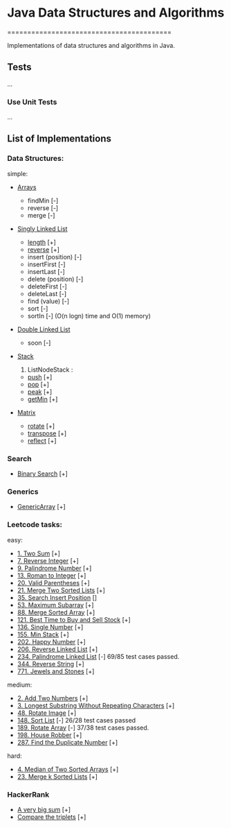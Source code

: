 # Java Data Structures and Algorithms
=========================================

Implementations of data structures and algorithms in Java.

## Tests
...
### Use Unit Tests
...

## List of Implementations

### Data Structures:

simple:
- [Arrays](src/main/java/dev/eugenem/dataStructures/Arrays)
    - findMin [-]
    - reverse [-]
    - merge [-]
- [Singly Linked List](src/main/java/dev/eugenem/dataStructures/SinglyLinkedList)
    - [length](src/main/java/dev/eugenem/dataStructures/SinglyLinkedList/SinglyLinkedList.java#L39) [+]
    - [reverse](src/main/java/dev/eugenem/dataStructures/SinglyLinkedList/SinglyLinkedList.java#L7) [+]
    - insert (position) [-]
    - insertFirst [-]
    - insertLast [-]
    - delete (position) [-]
    - deleteFirst [-]
    - deleteLast [-]
    - find (value) [-]
    - sort [-]
    - sortIn [-] (O(n logn) time and O(1) memory)

- [Double Linked List](src/main/java/dev/eugenem/dataStructures/DoubleLinkedList)
    - soon [-]
- [Stack](src/main/java/dev/eugenem/dataStructures/stack)
    1. ListNodeStack :
    - [push](src/main/java/dev/eugenem/dataStructures/stack/ListNodeStack.java#L19) [+]
    - [pop](src/main/java/dev/eugenem/dataStructures/stack/ListNodeStack.java#L30) [+]
    - [peak](src/main/java/dev/eugenem/dataStructures/stack/ListNodeStack.java#L39) [+]
    - [getMin](src/main/java/dev/eugenem/dataStructures/stack/ListNodeStack.java#L48) [+]
    
- [Matrix](src/main/java/dev/eugenem/dataStructures/matrix)
    - [rotate](src/main/java/dev/eugenem/dataStructures/matrix/Matrix.java#L9) [+]
    - [transpose](src/main/java/dev/eugenem/dataStructures/matrix/Matrix.java#L19) [+]
    - [reflect](src/main/java/dev/eugenem/dataStructures/matrix/Matrix.java#L33) [+]
### Search
- [Binary Search](src/main/java/dev/eugenem/Search/BinarySearch) [+]

### Generics
- [GenericArray](src/main/java/dev/eugenem/generics/GenericArray.java) [+]

### Leetcode tasks:

easy:
- [1. Two Sum](src/main/java/dev/eugenem/leetcode/TwoSum) [+]
- [7. Reverse Integer](src/main/java/dev/eugenem/leetcode/ReverseInteger) [+]
- [9. Palindrome Number](src/main/java/dev/eugenem/leetcode/PalindromeNumber) [+]
- [13. Roman to Integer](src/main/java/dev/eugenem/leetcode/RomanToInteger) [+]
- [20. Valid Parentheses](src/main/java/dev/eugenem/leetcode/ValidParentheses) [+]
- [21. Merge Two Sorted Lists](src/main/java/dev/eugenem/leetcode/MergeTwoSortedLists) [+]
- [35. Search Insert Position](src/main/java/dev/eugenem/leetcode/SearchInsertPosition) []
- [53. Maximum Subarray](src/main/java/dev/eugenem/leetcode/MaxSubArray) [+]
- [88. Merge Sorted Array](src/main/java/dev/eugenem/leetcode/MergeSortedArray) [+]
- [121. Best Time to Buy and Sell Stock](src/main/java/dev/eugenem/leetcode/BestTimeToBuyAndSellStock) [+]
- [136. Single Number](src/main/java/dev/eugenem/leetcode/SingleNumber) [+]
- [155. Min Stack](src/main/java/dev/eugenem/leetcode/MinStack) [+]
- [202. Happy Number](src/main/java/dev/eugenem/leetcode/HappyNumber) [+]
- [206. Reverse Linked List](src/main/java/dev/eugenem/leetcode/ReverseLinkedList) [+]
- [234. Palindrome Linked List](src/main/java/dev/eugenem/leetcode/PalindromeLinkedList) [-] 69/85 test cases passed.
- [344. Reverse String](src/main/java/dev/eugenem/leetcode/ReverseString) [+]
- [771. Jewels and Stones](src/main/java/dev/eugenem/leetcode/JewelsAndStones) [+]

medium:
- [2. Add Two Numbers](src/main/java/dev/eugenem/leetcode/AddTwoNumbers) [+]
- [3. Longest Substring Without Repeating Characters](src/main/java/dev/eugenem/leetcode/LongestSubstringWithoutRepeatingCharacters) [+]
- [48. Rotate Image](src/main/java/dev/eugenem/leetcode/RotateImage) [+]
- [148. Sort List](src/main/java/dev/eugenem/leetcode/SortList) [-] 26/28 test cases passed
- [189. Rotate Array](src/main/java/dev/eugenem/leetcode/RotateArray) [-] 37/38 test cases passed.
- [198. House Robber](src/main/java/dev/eugenem/leetcode/HouseRobber) [+]
- [287. Find the Duplicate Number](src/main/java/dev/eugenem/leetcode/FindtheDuplicateNumber) [+]

hard:
- [4. Median of Two Sorted Arrays](src/main/java/dev/eugenem/leetcode/MedianOfTwoSortedArrays) [+]
- [23. Merge k Sorted Lists](src/main/java/dev/eugenem/leetcode/MergeKSortedLists) [+]

### HackerRank

- [A very big sum](src/main/java/dev/eugenem/hackerrank/AVeryBigSum.java) [+]
- [Compare the triplets](src/main/java/dev/eugenem/hackerrank/CompareTheTriplets.java) [+]
